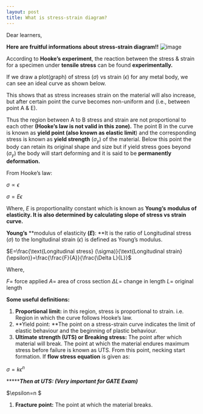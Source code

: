 ```yaml
---
layout: post
title: What is stress-strain diagram? 
---
```

Dear learners, 

**Here are fruitful informations about stress-strain diagram!!**
![image](/assets/images/image12.png)


According to **Hooke’s experiment**, the reaction between the stress & strain for a specimen under **tensile stress** can be found **experimentally.**

If we draw a plot(graph) of stress $(\sigma)$ vs strain $(\epsilon)$ for any metal body, we can see an ideal curve as shown below.

This shows that as stress increases strain on the material will also increase, but after certain point the curve becomes non-uniform and (i.e., between point A & E).

Thus the region between A to B stress and strain are not proportional to each other **(Hooke’s law is not valid in this zone).** The point B in the curve is known as **yield point **(also known as** elastic limit**) and the corresponding stress is known as **yield strength** $(\sigma_y)$ of the material. Below this point the body can retain its original shape and size but if yield stress goes beyond $(\sigma_y)$ the body will start deforming and it is said to be **permanently deformation.**

From Hooke’s law: 

$\sigma \propto \epsilon$

$\sigma =E \epsilon$

Where, $E$ is proportionality constant which is known as **Young’s** **modulus of elasticity. It is also determined by calculating slope of stress vs strain curve.**

**Young’s** **modulus of elasticity **$(E)$**: **It is the ratio of Longitudinal stress $(\sigma)$ to the longitudinal strain $(\epsilon)$ is defined as Young’s modulus.

$E=\frac{\text{Longitudinal stress} (\sigma)}{\text{Longitudinal strain} (\epsilon)}=\frac{\frac{F}{A}}{\frac{\Delta L}{L}}$

Where,

$F=$ force applied
$A=$ area of cross section
$\Delta L =$ change in length
$L=$ original length

**Some useful definitions:**

1. **Proportional limit:** in this region, stress is proportional to strain. i.e. Region in which the curve follows Hooke’s law.
2. **Yield point: **The point on a stress-strain curve indicates the limit of elastic behaviour and the beginning of plastic behaviour.
3. **Ultimate strength (UTS) or Breaking stress:** The point after which material will break. The point at which the material endures maximum stress before failure is known as UTS. From this point, necking start formation.
If **flow stress equation** is given as:

$\sigma= k\epsilon^n$

********Then at UTS: (Very important for GATE Exam)***

$\epsilon=n $

1. **Fracture point:** The point at which the material breaks.
